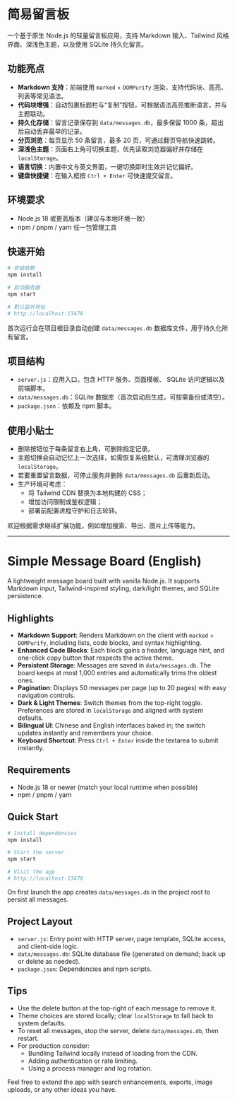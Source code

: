 # 简易留言板

一个基于原生 Node.js 的轻量留言板应用，支持 Markdown 输入、Tailwind 风格界面、深浅色主题，以及使用 SQLite 持久化留言。

## 功能亮点
- **Markdown 支持**：前端使用 `marked` + `DOMPurify` 渲染，支持代码块、高亮、列表等常见语法。
- **代码块增强**：自动包裹标题栏与“复制”按钮，可根据语法高亮推断语言，并与主题联动。
- **持久化存储**：留言记录保存到 `data/messages.db`，最多保留 1000 条，超出后自动丢弃最早的记录。
- **分页浏览**：每页显示 50 条留言，最多 20 页，可通过翻页导航快速跳转。
- **深浅色主题**：页面右上角可切换主题，优先读取浏览器偏好并存储在 `localStorage`。
- **语言切换**：内置中文与英文界面，一键切换即时生效并记忆偏好。
- **键盘快捷键**：在输入框按 `Ctrl + Enter` 可快速提交留言。

## 环境要求
- Node.js 18 或更高版本（建议与本地环境一致）
- npm / pnpm / yarn 任一包管理工具

## 快速开始
```bash
# 安装依赖
npm install

# 启动服务器
npm start

# 默认监听地址
# http://localhost:13478
```

首次运行会在项目根目录自动创建 `data/messages.db` 数据库文件，用于持久化所有留言。

## 项目结构
- `server.js`：应用入口，包含 HTTP 服务、页面模板、 SQLite 访问逻辑以及前端脚本。
- `data/messages.db`：SQLite 数据库（首次启动后生成，可按需备份或清空）。
- `package.json`：依赖及 npm 脚本。

## 使用小贴士
- 删除按钮位于每条留言右上角，可删除指定记录。
- 主题切换会自动记忆上一次选择，如需恢复系统默认，可清理浏览器的 `localStorage`。
- 若要重置留言数据，可停止服务并删除 `data/messages.db` 后重新启动。
- 生产环境可考虑：
  - 将 Tailwind CDN 替换为本地构建的 CSS；
  - 增加访问限制或鉴权逻辑；
  - 部署前配置进程守护和日志轮转。

欢迎根据需求继续扩展功能，例如增加搜索、导出、图片上传等能力。

---

# Simple Message Board (English)

A lightweight message board built with vanilla Node.js. It supports Markdown input, Tailwind-inspired styling, dark/light themes, and SQLite persistence.

## Highlights
- **Markdown Support**: Renders Markdown on the client with `marked` + `DOMPurify`, including lists, code blocks, and syntax highlighting.
- **Enhanced Code Blocks**: Each block gains a header, language hint, and one-click copy button that respects the active theme.
- **Persistent Storage**: Messages are saved in `data/messages.db`. The board keeps at most 1,000 entries and automatically trims the oldest ones.
- **Pagination**: Displays 50 messages per page (up to 20 pages) with easy navigation controls.
- **Dark & Light Themes**: Switch themes from the top-right toggle. Preferences are stored in `localStorage` and aligned with system defaults.
- **Bilingual UI**: Chinese and English interfaces baked in; the switch updates instantly and remembers your choice.
- **Keyboard Shortcut**: Press `Ctrl + Enter` inside the textarea to submit instantly.

## Requirements
- Node.js 18 or newer (match your local runtime when possible)
- npm / pnpm / yarn

## Quick Start
```bash
# Install dependencies
npm install

# Start the server
npm start

# Visit the app
# http://localhost:13478
```

On first launch the app creates `data/messages.db` in the project root to persist all messages.

## Project Layout
- `server.js`: Entry point with HTTP server, page template, SQLite access, and client-side logic.
- `data/messages.db`: SQLite database file (generated on demand; back up or delete as needed).
- `package.json`: Dependencies and npm scripts.

## Tips
- Use the delete button at the top-right of each message to remove it.
- Theme choices are stored locally; clear `localStorage` to fall back to system defaults.
- To reset all messages, stop the server, delete `data/messages.db`, then restart.
- For production consider:
  - Bundling Tailwind locally instead of loading from the CDN.
  - Adding authentication or rate limiting.
  - Using a process manager and log rotation.

Feel free to extend the app with search enhancements, exports, image uploads, or any other ideas you have.
